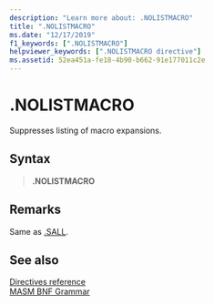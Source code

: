```yaml
---
description: "Learn more about: .NOLISTMACRO"
title: ".NOLISTMACRO"
ms.date: "12/17/2019"
f1_keywords: [".NOLISTMACRO"]
helpviewer_keywords: [".NOLISTMACRO directive"]
ms.assetid: 52ea451a-fe18-4b90-b662-91e177011c2e
---
```

# .NOLISTMACRO

Suppresses listing of macro expansions.

## Syntax

> **.NOLISTMACRO**

## Remarks

Same as [.SALL](dot-sall.md).

## See also

[Directives reference](directives-reference.md)\
[MASM BNF Grammar](masm-bnf-grammar.md)
